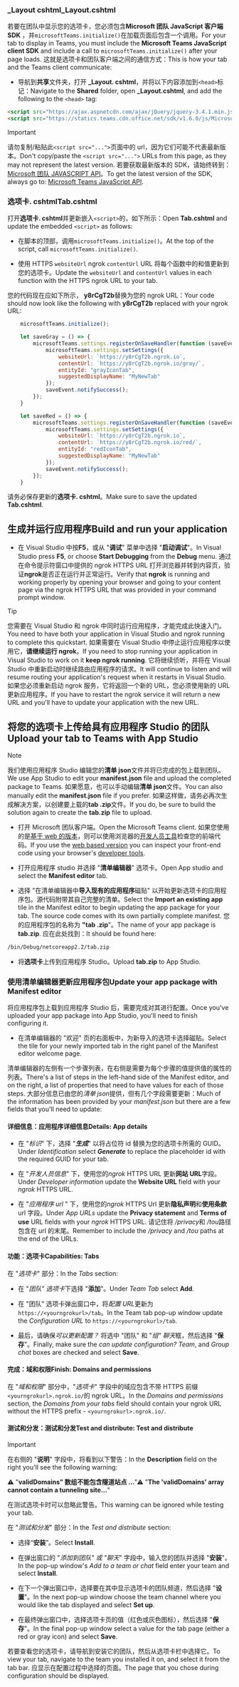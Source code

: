 ### <a name="_layoutcshtml"></a><span data-ttu-id="a848f-101">_Layout cshtml</span><span class="sxs-lookup"><span data-stu-id="a848f-101">_Layout.cshtml</span></span>

<span data-ttu-id="a848f-102">若要在团队中显示您的选项卡，您必须包含**Microsoft 团队 JavaScript 客户端 SDK** ，并`microsoftTeams.initialize()`在加载页面后包含一个调用。</span><span class="sxs-lookup"><span data-stu-id="a848f-102">For your tab to display in Teams, you must include the **Microsoft Teams JavaScript client SDK** and include a call to `microsoftTeams.initialize()` after your page loads.</span></span> <span data-ttu-id="a848f-103">这就是选项卡和团队客户端之间的通信方式：</span><span class="sxs-lookup"><span data-stu-id="a848f-103">This is how your tab and the Teams client communicate:</span></span>

- <span data-ttu-id="a848f-104">导航到**共享**文件夹，打开 **_Layout. cshtml**，并将以下内容添加到`<head>`标记：</span><span class="sxs-lookup"><span data-stu-id="a848f-104">Navigate to the **Shared** folder, open **_Layout.cshtml**, and add the following to the `<head>` tag:</span></span>

```html
<script src="https://ajax.aspnetcdn.com/ajax/jQuery/jquery-3.4.1.min.js"></script>
<script src="https://statics.teams.cdn.office.net/sdk/v1.6.0/js/MicrosoftTeams.min.js"></script>
```

>[!IMPORTANT]
><span data-ttu-id="a848f-105">请勿复制/粘贴此`<script src="...">`页面中的 url，因为它们可能不代表最新版本。</span><span class="sxs-lookup"><span data-stu-id="a848f-105">Don't copy/paste the `<script src="...">` URLs from this page, as they may not represent the latest version.</span></span> <span data-ttu-id="a848f-106">若要获取最新版本的 SDK，请始终转到： [Microsoft 团队 JAVASCRIPT API](https://www.npmjs.com/package/@microsoft/teams-js.com)。</span><span class="sxs-lookup"><span data-stu-id="a848f-106">To get the latest version of the SDK, always go to: [Microsoft Teams JavaScript API](https://www.npmjs.com/package/@microsoft/teams-js.com).</span></span>

### <a name="tabcshtml"></a><span data-ttu-id="a848f-107">选项卡. cshtml</span><span class="sxs-lookup"><span data-stu-id="a848f-107">Tab.cshtml</span></span>

<span data-ttu-id="a848f-108">打开**选项卡. cshtml**并更新嵌入`<script>`的，如下所示：</span><span class="sxs-lookup"><span data-stu-id="a848f-108">Open **Tab.cshtml** and update the embedded `<script>` as follows:</span></span>

- <span data-ttu-id="a848f-109">在脚本的顶部，调用`microsoftTeams.initialize()`。</span><span class="sxs-lookup"><span data-stu-id="a848f-109">At the top of the script, call `microsoftTeams.initialize()`.</span></span>

- <span data-ttu-id="a848f-110">使用 HTTPS `websiteUrl` ngrok `contentUrl` URL 将每个函数中的和值更新到您的选项卡。</span><span class="sxs-lookup"><span data-stu-id="a848f-110">Update the `websiteUrl` and `contentUrl` values in each function with the HTTPS ngrok URL to your tab.</span></span>

<span data-ttu-id="a848f-111">您的代码现在应如下所示， **y8rCgT2b**替换为您的 ngrok URL：</span><span class="sxs-lookup"><span data-stu-id="a848f-111">Your code should now look like the following with **y8rCgT2b** replaced with your ngrok URL:</span></span>

```javascript
    microsoftTeams.initialize();

    let saveGray = () => {
        microsoftTeams.settings.registerOnSaveHandler(function (saveEvent) {
            microsoftTeams.settings.setSettings({
                websiteUrl: `https://y8rCgT2b.ngrok.io`,
                contentUrl: `https://y8rCgT2b.ngrok.io/gray/`,
                entityId: "grayIconTab",
                suggestedDisplayName: "MyNewTab"
            });
            saveEvent.notifySuccess();
        });
    }

    let saveRed = () => {
        microsoftTeams.settings.registerOnSaveHandler(function (saveEvent) {
            microsoftTeams.settings.setSettings({
                websiteUrl: `https://y8rCgT2b.ngrok.io`,
                contentUrl: `https://y8rCgT2b.ngrok.io/red/`,
                entityId: "redIconTab",
                suggestedDisplayName: "MyNewTab"
            });
            saveEvent.notifySuccess();
        });
    }
```

<span data-ttu-id="a848f-112">请务必保存更新的**选项卡. cshtml**。</span><span class="sxs-lookup"><span data-stu-id="a848f-112">Make sure to save the updated **Tab.cshtml**.</span></span>

## <a name="build-and-run-your-application"></a><span data-ttu-id="a848f-113">生成并运行应用程序</span><span class="sxs-lookup"><span data-stu-id="a848f-113">Build and run your application</span></span>

- <span data-ttu-id="a848f-114">在 Visual Studio 中按**F5**，或从 "**调试**" 菜单中选择 "**启动调试**"。</span><span class="sxs-lookup"><span data-stu-id="a848f-114">In Visual Studio press **F5**, or choose **Start Debugging** from the **Debug** menu.</span></span> <span data-ttu-id="a848f-115">通过在命令提示符窗口中提供的 ngrok HTTPS URL 打开浏览器并转到内容页，验证**ngrok**是否正在运行并正常运行。</span><span class="sxs-lookup"><span data-stu-id="a848f-115">Verify that **ngrok** is running and working properly by opening your browser and going to your content page via the ngrok HTTPS URL that was provided in your command prompt window.</span></span>

>[!TIP]
><span data-ttu-id="a848f-116">您需要在 Visual Studio 和 ngrok 中同时运行应用程序，才能完成此快速入门。</span><span class="sxs-lookup"><span data-stu-id="a848f-116">You need to have both your application in Visual Studio and ngrok running to complete this quickstart.</span></span> <span data-ttu-id="a848f-117">如果需要在 Visual Studio 中停止运行应用程序以使用它，**请继续运行 ngrok**。</span><span class="sxs-lookup"><span data-stu-id="a848f-117">If you need to stop running your application in Visual Studio to work on it **keep ngrok running**.</span></span> <span data-ttu-id="a848f-118">它将继续侦听，并将在 Visual Studio 中重新启动时继续路由应用程序的请求。</span><span class="sxs-lookup"><span data-stu-id="a848f-118">It will continue to listen and will resume routing your application's request when it restarts in Visual Studio.</span></span> <span data-ttu-id="a848f-119">如果您必须重新启动 ngrok 服务，它将返回一个新的 URL，您必须使用新的 URL 更新应用程序。</span><span class="sxs-lookup"><span data-stu-id="a848f-119">If you have to restart the ngrok service it will return a new URL and you'll have to update your application with the new URL.</span></span>

## <a name="upload-your-tab-to-teams-with-app-studio"></a><span data-ttu-id="a848f-120">将您的选项卡上传给具有应用程序 Studio 的团队</span><span class="sxs-lookup"><span data-stu-id="a848f-120">Upload your tab to Teams with App Studio</span></span>

>[!Note]
> <span data-ttu-id="a848f-121">我们使用应用程序 Studio 编辑您的**清单 json**文件并将已完成的包上载到团队。</span><span class="sxs-lookup"><span data-stu-id="a848f-121">We use App Studio to edit your **manifest.json** file and upload the completed package to Teams.</span></span> <span data-ttu-id="a848f-122">如果愿意，也可以手动编辑**清单 json**文件。</span><span class="sxs-lookup"><span data-stu-id="a848f-122">You can also manually edit the **manifest.json** file if you prefer.</span></span> <span data-ttu-id="a848f-123">如果这样做，请务必再次生成解决方案，以创建要上载的**tab .zip**文件。</span><span class="sxs-lookup"><span data-stu-id="a848f-123">If you do, be sure to build the solution again to create the **tab.zip** file to upload.</span></span>

- <span data-ttu-id="a848f-124">打开 Microsoft 团队客户端。</span><span class="sxs-lookup"><span data-stu-id="a848f-124">Open the Microsoft Teams client.</span></span> <span data-ttu-id="a848f-125">如果您使用的是[基于 web 的版本](https://teams.microsoft.com)，则可以使用浏览器的[开发人员工具](~/tabs/how-to/developer-tools.md)检查您的前端代码。</span><span class="sxs-lookup"><span data-stu-id="a848f-125">If you use the [web based version](https://teams.microsoft.com) you can inspect your front-end code using your browser's [developer tools](~/tabs/how-to/developer-tools.md).</span></span>

- <span data-ttu-id="a848f-126">打开应用程序 studio 并选择 "**清单编辑器**" 选项卡。</span><span class="sxs-lookup"><span data-stu-id="a848f-126">Open App studio and select the **Manifest editor** tab.</span></span>

- <span data-ttu-id="a848f-127">选择 "在清单编辑器中**导入现有的应用程序**磁贴" 以开始更新选项卡的应用程序包。源代码附带其自己完整的清单。</span><span class="sxs-lookup"><span data-stu-id="a848f-127">Select the **Import an existing app** tile in the Manifest editor to begin updating the app package for your tab. The source code comes with its own partially complete manifest.</span></span> <span data-ttu-id="a848f-128">您的应用程序包的名称为 **"tab .zip**"。</span><span class="sxs-lookup"><span data-stu-id="a848f-128">The name of your app package is **tab.zip**.</span></span> <span data-ttu-id="a848f-129">应在此处找到：</span><span class="sxs-lookup"><span data-stu-id="a848f-129">It should be found here:</span></span>

```bash
/bin/Debug/netcoreapp2.2/tab.zip
```

- <span data-ttu-id="a848f-130">将**选项卡**上传到应用程序 Studio。</span><span class="sxs-lookup"><span data-stu-id="a848f-130">Upload **tab.zip** to App Studio.</span></span>

### <a name="update-your-app-package-with-manifest-editor"></a><span data-ttu-id="a848f-131">使用清单编辑器更新应用程序包</span><span class="sxs-lookup"><span data-stu-id="a848f-131">Update your app package with Manifest editor</span></span>

<span data-ttu-id="a848f-132">将应用程序包上载到应用程序 Studio 后，需要完成对其进行配置。</span><span class="sxs-lookup"><span data-stu-id="a848f-132">Once you've uploaded your app package into App Studio, you'll need to finish configuring it.</span></span>

- <span data-ttu-id="a848f-133">在清单编辑器的 "欢迎" 页的右面板中，为新导入的选项卡选择磁贴。</span><span class="sxs-lookup"><span data-stu-id="a848f-133">Select the tile for your newly imported tab in the right panel of the Manifest editor welcome page.</span></span>

<span data-ttu-id="a848f-134">清单编辑器的左侧有一个步骤列表，在右侧是需要为每个步骤的值提供值的属性的列表。</span><span class="sxs-lookup"><span data-stu-id="a848f-134">There's a list of steps in the left-hand side of the Manifest editor, and on the right, a list of properties that need to have values for each of those steps.</span></span> <span data-ttu-id="a848f-135">大部分信息已由您的*清单 json*提供，但有几个字段需要更新：</span><span class="sxs-lookup"><span data-stu-id="a848f-135">Much of the information has been provided by your *manifest.json* but there are a few fields that you'll need to update:</span></span>

#### <a name="details-app-details"></a><span data-ttu-id="a848f-136">详细信息：应用程序详细信息</span><span class="sxs-lookup"><span data-stu-id="a848f-136">Details: App details</span></span>

- <span data-ttu-id="a848f-137">在 "*标识*" 下，选择 "***生成***" 以将占位符 id 替换为您的选项卡所需的 GUID。</span><span class="sxs-lookup"><span data-stu-id="a848f-137">Under *Identification* select ***Generate*** to replace the placeholder id with the required GUID for your tab.</span></span>

- <span data-ttu-id="a848f-138">在 "*开发人员信息*" 下，使用您的*ngrok* HTTPS URL 更新**网站 URL**字段。</span><span class="sxs-lookup"><span data-stu-id="a848f-138">Under *Developer information* update the **Website URL** field with your *ngrok* HTTPS URL.</span></span>

- <span data-ttu-id="a848f-139">在 "*应用程序 url* " 下，使用您的*ngrok* HTTPS Url 更新**隐私声明**和**使用条款**url 字段。</span><span class="sxs-lookup"><span data-stu-id="a848f-139">Under *App URLs* update the **Privacy statement** and **Terms of use** URL fields with your *ngrok* HTTPS URL.</span></span> <span data-ttu-id="a848f-140">请记住将 */privacy*和 */tou*路径包含在 url 的末尾。</span><span class="sxs-lookup"><span data-stu-id="a848f-140">Remember to include the */privacy* and */tou* paths at the end of the URLs.</span></span>

#### <a name="capabilities-tabs"></a><span data-ttu-id="a848f-141">功能：选项卡</span><span class="sxs-lookup"><span data-stu-id="a848f-141">Capabilities: Tabs</span></span>

<span data-ttu-id="a848f-142">在 "*选项卡*" 部分：</span><span class="sxs-lookup"><span data-stu-id="a848f-142">In the *Tabs* section:</span></span>

- <span data-ttu-id="a848f-143">在 "*团队" 选项卡*下选择 "**添加**"。</span><span class="sxs-lookup"><span data-stu-id="a848f-143">Under *Team Tab* select **Add**.</span></span>

- <span data-ttu-id="a848f-144">在 "团队" 选项卡弹出窗口中，将*配置 URL*更新为`https://<yourngrokurl>/tab`。</span><span class="sxs-lookup"><span data-stu-id="a848f-144">In the Team tab pop-up window update the *Configuration URL* to `https://<yourngrokurl>/tab`.</span></span>

- <span data-ttu-id="a848f-145">最后，请确保*可以更新配置？* 将选中 "团队" 和 "*组" 聊天*框，然后选择 "**保存**"。</span><span class="sxs-lookup"><span data-stu-id="a848f-145">Finally, make sure the *can update configuration? Team*, and *Group chat* boxes are checked and select **Save**.</span></span>

#### <a name="finish-domains-and-permissions"></a><span data-ttu-id="a848f-146">完成：域和权限</span><span class="sxs-lookup"><span data-stu-id="a848f-146">Finish: Domains and permissions</span></span>

<span data-ttu-id="a848f-147">在 "*域和权限*" 部分中，"*选项卡*" 字段中的域应包含不带 HTTPS 前缀`<yourngrokurl>.ngrok.io/`的 ngrok URL。</span><span class="sxs-lookup"><span data-stu-id="a848f-147">In the *Domains and permissions* section, the *Domains from your tabs* field should contain your ngrok URL without the HTTPS prefix - `<yourngrokurl>.ngrok.io/`.</span></span>

#### <a name="test-and-distribute-test-and-distribute"></a><span data-ttu-id="a848f-148">测试和分发：测试和分发</span><span class="sxs-lookup"><span data-stu-id="a848f-148">Test and distribute: Test and distribute</span></span>

>[!IMPORTANT]
><span data-ttu-id="a848f-149">在右侧的 "**说明**" 字段中，将看到以下警告：</span><span class="sxs-lookup"><span data-stu-id="a848f-149">In the **Description** field on the right you'll see the following warning:</span></span>
>
><span data-ttu-id="a848f-150">&#9888; "**validDomains" 数组不能包含隧道站点 ...**"</span><span class="sxs-lookup"><span data-stu-id="a848f-150">&#9888; "**The 'validDomains' array cannot contain a tunneling site...**"</span></span>
>
><span data-ttu-id="a848f-151">在测试选项卡时可以忽略此警告。</span><span class="sxs-lookup"><span data-stu-id="a848f-151">This warning can be ignored while testing your tab.</span></span>

<span data-ttu-id="a848f-152">在 "*测试和分发*" 部分：</span><span class="sxs-lookup"><span data-stu-id="a848f-152">In the *Test and distribute* section:</span></span>

- <span data-ttu-id="a848f-153">选择“**安装**”。</span><span class="sxs-lookup"><span data-stu-id="a848f-153">Select **Install**.</span></span>

- <span data-ttu-id="a848f-154">在弹出窗口的 "*添加到团队" 或 "聊天*" 字段中，输入您的团队并选择 "**安装**"。</span><span class="sxs-lookup"><span data-stu-id="a848f-154">In the pop-up window's *Add to a team or chat* field enter your team and select **Install**.</span></span>

- <span data-ttu-id="a848f-155">在下一个弹出窗口中，选择要在其中显示选项卡的团队频道，然后选择 "**设置**"。</span><span class="sxs-lookup"><span data-stu-id="a848f-155">In the next pop-up window choose the team channel where you would like the tab displayed and select **Set up**.</span></span>

- <span data-ttu-id="a848f-156">在最终弹出窗口中，选择选项卡页的值（红色或灰色图标），然后选择 "**保存**"。</span><span class="sxs-lookup"><span data-stu-id="a848f-156">In the final pop-up window select a value for the tab page (either a red or gray icon) and select **Save**.</span></span>

<span data-ttu-id="a848f-157">若要查看您的选项卡，请导航到安装它的团队，然后从选项卡栏中选择它。</span><span class="sxs-lookup"><span data-stu-id="a848f-157">To view your tab, navigate to the team you installed it on, and select it from the tab bar.</span></span> <span data-ttu-id="a848f-158">应显示在配置过程中选择的页面。</span><span class="sxs-lookup"><span data-stu-id="a848f-158">The page that you chose during configuration should be displayed.</span></span>
